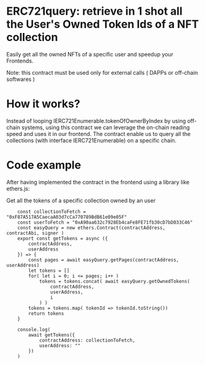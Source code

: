 # ERC721query: retrieve in 1 shot all the User's Owned Token Ids of a NFT collection

Easily get all the owned NFTs of a specific user and speedup your Frontends.

Note: this contract must be used only for external calls ( DAPPs or off-chain softwares )

# How it works? 
Instead of looping IERC721Enumerable.tokenOfOwnerByIndex by using off-chain systems,
using this contract we can leverage the on-chain reading speed and uses it in our frontend.
The contract enable us to query all the collections (with interface IERC721Enumerable) on a specific chain.

# Code example

After having implemented the contract in the frontend using a library like ethers.js:

Get all the tokens of a specific collection owned by an user
```
    const collectionToFetch = "0xF87A517A5CaecaA03d7cCa770789BdB61e09e05F"
    const userToFetch = "0xA90aa632c7928Eb4caFe8FE71fb30cD7bD033C46"
    const easyQuery = new ethers.Contract(contractAddress, contractAbi, signer )
    export const getTokens = async ({
        contractAddress,
        userAddress
    }) => {
        const pages = await easyQuery.getPages(contractAddress, userAddress)
        let tokens = []
        for( let i = 0; i <= pages; i++ )
            tokens = tokens.concat( await easyQuery.getOwnedTokens(
                contractAddress,
                userAddress,
                i
            ) )
        tokens = tokens.map( tokenId => tokenId.toString())
        return tokens
    }

    console.log(
        await getTokens({
            contractAddress: collectionToFetch,
            userAddress: ""
        })
    )
```

